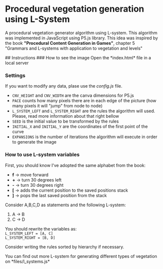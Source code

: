 # Procedural vegetation generation using L-System
<p>A procedural vegetation generator algorithm using L-system. This algorithm was implemented in JavaScript using P5.js library. This idea was inspired by the book <b>"Procedural Content Generation in Games"</b>, chapter 5 "Grammars and L-systems with application to vegetation and levels" </p>
## Instructions
### How to see the image
Open the *index.html* file in a local server

### Settings
If you want to modify any data, plase use the *config.js* file.

- `CNV_HEIGHT` and `CNV_WIDTH` are the canva dimensions for P5.js
- `PACE` counts how many pixels there are in each edge of the picture (how many pixels it will "jump" from node to node)
- `L_SYSTEM_LEFT` and `L_SYSTEM_RIGHT` are the rules the algorithm will used. Please, read more information about that right bellow
- `SEED` is the initial value to be transformed by the rules
- `INITIAL_X` and `INITIAL_Y` are the coordinates of the first point of the curve
- `EXPANSIONS` is the number of iterations the algorithm will execute in order to generate the image

### How to use L-system variables
First, you should know I've adopted the same alphabet from the book:
- **f** -> move forward
- **+** -> turn 30 degrees left
- **-** -> turn 30 degrees right
- **[** -> adds the current position to the saved positions stack
- **]** -> pops the last saved position from the stack

Consider A,B,C,D as statements and the following L-system:
1. A -> B
2. C -> D

You should rewrite the variables as:<br>
`L_SYSTEM_LEFT = [A, C]` <br>
`L_SYSTEM_RIGHT = [B, D]`

<p>Consider writing the rules sorted by hierarchy if necessary.</p>
You can find out more L-system for generating different types of vegetation on *files/l_systems.js*

